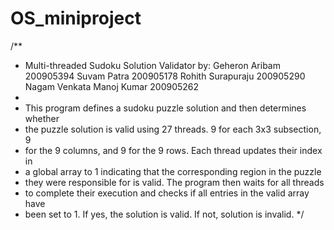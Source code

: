 # OS_miniproject

/**
 * Multi-threaded Sudoku Solution Validator by:
   Geheron Aribam 200905394
   Suvam Patra 200905178
   Rohith Surapuraju 200905290
   Nagam Venkata Manoj Kumar 200905262
 *
 * This program defines a sudoku puzzle solution and then determines whether 
 * the puzzle solution is valid using 27 threads. 9 for each 3x3 subsection, 9
 * for the 9 columns, and 9 for the 9 rows. Each thread updates their index in 
 * a global array to 1 indicating that the corresponding region in the puzzle
 * they were responsible for is valid. The program then waits for all threads
 * to complete their execution and checks if all entries in the valid array have
 * been set to 1. If yes, the solution is valid. If not, solution is invalid.
 */
